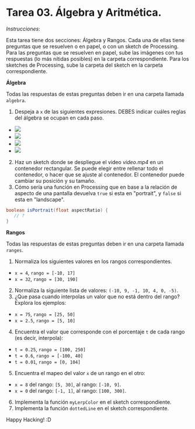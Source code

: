 # Tarea 03. Álgebra y Aritmética.

_Instrucciones_:

Esta tarea tiene dos secciones: Álgebra y Rangos. Cada una de ellas tiene preguntas que se resuelven o en papel, o con un sketch de Processing. Para las preguntas que se resuelven en papel, sube las imágenes con tus respuestas (lo más nítidas posibles) en la carpeta correspondiente. Para los sketches de Processing, sube la carpeta del sketch en la carpeta correspondiente.

**Álgebra**

Todas las respuestas de estas preguntas deben ir en una carpeta llamada `algebra`.

1. Despeja a `x` de las siguientes expresiones. DEBES indicar cuáles reglas del álgebra se ocupan en cada paso.
  * <img src="http://latex.codecogs.com/gif.latex?2x - 6 = \frac{9}{5}"/>
  * <img src="http://latex.codecogs.com/gif.latex?2(2x - 3) = 6 + x"/>
  * <img src="http://latex.codecogs.com/gif.latex?\frac{x - 1}{6} + \frac{x - 3}{2} = -1"/>
  * <img src="http://latex.codecogs.com/gif.latex?2(x + 1) - 3(x - 2) = x + 6"/>
2. Haz un sketch donde se despliegue el video _video.mp4_ en un contenedor rectangular. Se puede elegir entre rellenar todo el contenedor, o hacer que se ajuste al contenedor. El contenedor puede cambiar su posición y su tamaño.
3. Cómo sería una función en Processing que en base a la relación de aspecto de una pantalla devuelva `true` si esta en "portrait", y `false` si esta en "landscape".
  ```java
  boolean isPortrait(float aspectRatio) {
     // ?
  }
  ```

**Rangos**

Todas las respuestas de estas preguntas deben ir en una carpeta llamada `ranges`.

1. Normaliza los siguientes valores en los rangos correspondientes.
  * `x = 4`, `rango = [-10, 17]`
  * `x = 32`, `rango = [30, 190]`
2. Normaliza la siguiente lista de valores: `(-10, 9, -1, 10, 4, 0, -5)`.
3. ¿Que pasa cuando interpolas un valor que no está dentro del rango? Explora los ejemplos:
  * `x = 75`, `rango = [25, 50]`
  * `x = 2.5`, `rango = [5, 10]`
4. Encuentra el valor que corresponde con el porcentaje `t` de cada rango (es decir, interpola):
  * `t = 0.25`, `rango = [100, 250]`
  * `t = 0.6`, `rango = [-100, 40]`
  * `t = 0.01`, `rango = [0, 104]`
5. Encuentra el mapeo del valor `x` de un rango en el otro:
  * `x = 8` del rango: `[5, 30]`, al rango: `[-10, 9]`.
  * `x = 0` del rango: `[-1, 1]`, al rango: `[100, 300]`.
6. Implementa la función `myLerpColor` en el sketch correspondiente.
7. Implementa la función `dottedLine` en el sketch correspondiente.

Happy Hacking! :D
